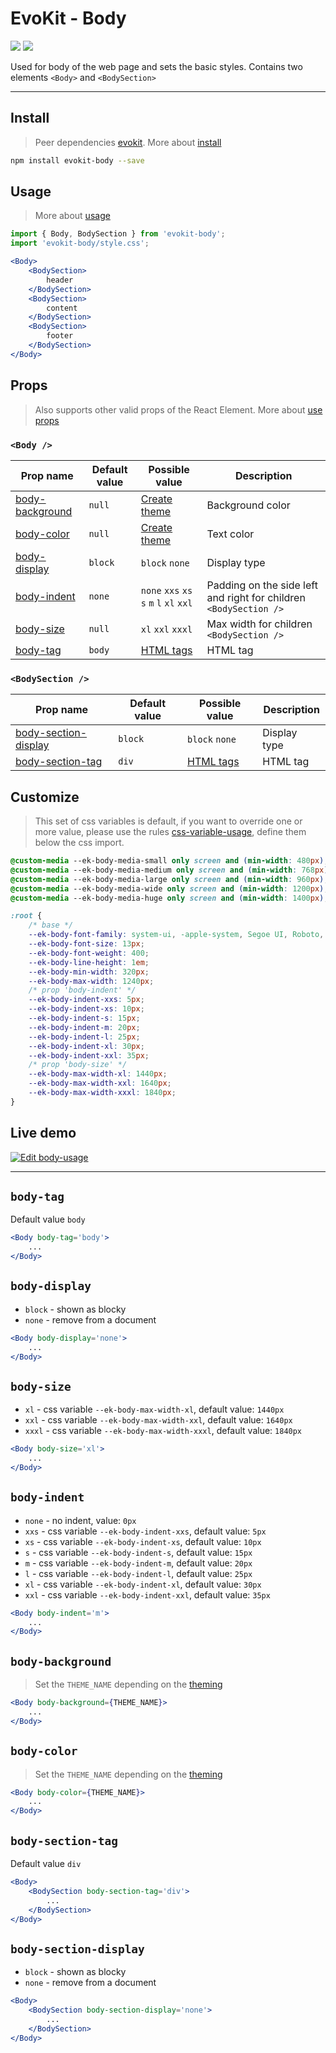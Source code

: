 [evokit]: /packages/evokit/
[CHANGELOG]: /packages/evokit-body/CHANGELOG.md

[css-variable-usage]: //w3schools.com/css/css3_variables.asp
[html-all-tags]: //www.w3schools.com/tags/default.asp

[create_theme]: /docs/base/theme.md
[installation]: /docs/getting-started/installation.md
[quik-start]: /docs/getting-started/quick-start.md
[use-props]: /docs/getting-started/props.md

[body-background]: #body-background
[body-color]: #body-color
[body-display]: #body-display
[body-indent]: #body-indent
[body-section-display]: #body-section-display
[body-section-tag]: #body-section-tag
[body-size]: #body-size
[body-tag]: #body-tag

# EvoKit - Body

[![](https://img.shields.io/npm/v/evokit-body.svg)](https://www.npmjs.com/package/evokit-body)
[![](https://img.shields.io/badge/page-CHANGELOG-42b983)][CHANGELOG]

Used for body of the web page and sets the basic styles. Contains two elements `<Body>` and `<BodySection>`

---

## Install

> Peer dependencies [evokit]. More about [install][installation]

```bash
npm install evokit-body --save
```

## Usage

> More about [usage][quik-start]

```jsx
import { Body, BodySection } from 'evokit-body';
import 'evokit-body/style.css';

<Body>
    <BodySection>
        header
    </BodySection>
    <BodySection>
        content
    </BodySection>
    <BodySection>
        footer
    </BodySection>
</Body>
```

## Props

> Also supports other valid props of the React Element. More about [use props][use-props]

### `<Body />`

| Prop name         | Default value | Possible value | Description    |
|-------------------|---------------|-------------------|-------------|
| [body-background] | `null`        | [Create theme][create_theme]    | Background color   |
| [body-color]      | `null`        | [Create theme][create_theme]    | Text color         |
| [body-display]    | `block`       | `block` `none`                  | Display type   |
| [body-indent]     | `none`        | `none` `xxs` `xs` `s` `m` `l` `xl` `xxl` | Padding on the side left and right for children `<BodySection />` |
| [body-size]       | `null`        | `xl` `xxl` `xxxl` | Max width for children `<BodySection />` |
| [body-tag]        | `body`        | [HTML tags][html-all-tags] | HTML tag    |

### `<BodySection />`

| Prop name              | Default value | Possible value             | Description |
|------------------------|---------------|----------------------------|-------------|
| [body-section-display] | `block`       | `block` `none`             | Display type   |
| [body-section-tag]     | `div`         | [HTML tags][html-all-tags] | HTML tag    |


## Customize

> This set of css variables is default, if you want to override one or more value, please use the rules [css-variable-usage], define them below the css import.

```css
@custom-media --ek-body-media-small only screen and (min-width: 480px);
@custom-media --ek-body-media-medium only screen and (min-width: 768px);
@custom-media --ek-body-media-large only screen and (min-width: 960px);
@custom-media --ek-body-media-wide only screen and (min-width: 1200px);
@custom-media --ek-body-media-huge only screen and (min-width: 1400px);

:root {
    /* base */
    --ek-body-font-family: system-ui, -apple-system, Segoe UI, Roboto, Ubuntu, Cantarell, Noto Sans, sans-serif;
    --ek-body-font-size: 13px;
    --ek-body-font-weight: 400;
    --ek-body-line-height: 1em;
    --ek-body-min-width: 320px;
    --ek-body-max-width: 1240px;
    /* prop 'body-indent' */
    --ek-body-indent-xxs: 5px;
    --ek-body-indent-xs: 10px;
    --ek-body-indent-s: 15px;
    --ek-body-indent-m: 20px;
    --ek-body-indent-l: 25px;
    --ek-body-indent-xl: 30px;
    --ek-body-indent-xxl: 35px;
    /* prop 'body-size' */
    --ek-body-max-width-xl: 1440px;
    --ek-body-max-width-xxl: 1640px;
    --ek-body-max-width-xxxl: 1840px;
}
```

## Live demo

[![Edit body-usage](https://codesandbox.io/static/img/play-codesandbox.svg)](https://codesandbox.io/embed/bodyusage-kz6ss?fontsize=14&runonclick=0 ':include :type=iframe width=100% height=500px')

---

## `body-tag`

Default value `body`

```jsx
<Body body-tag='body'>
    ...
</Body>
```

## `body-display`

- `block` - shown as blocky
- `none` - remove from a document

```jsx
<Body body-display='none'>
    ...
</Body>
```

## `body-size`

- `xl` - css variable `--ek-body-max-width-xl`, default value: `1440px`
- `xxl` - css variable `--ek-body-max-width-xxl`, default value: `1640px`
- `xxxl` - css variable `--ek-body-max-width-xxxl`, default value: `1840px`

```jsx
<Body body-size='xl'>
    ...
</Body>
```

## `body-indent`

- `none` - no indent, value: `0px`
- `xxs` - css variable `--ek-body-indent-xxs`, default value: `5px`
- `xs` - css variable `--ek-body-indent-xs`, default value: `10px`
- `s` - css variable `--ek-body-indent-s`, default value: `15px`
- `m` - css variable `--ek-body-indent-m`, default value: `20px`
- `l` - css variable `--ek-body-indent-l`, default value: `25px`
- `xl` - css variable `--ek-body-indent-xl`, default value: `30px`
- `xxl` - css variable `--ek-body-indent-xxl`, default value: `35px`

```jsx
<Body body-indent='m'>
    ...
</Body>
```

## `body-background`

> Set the `THEME_NAME` depending on the [theming][create_theme]

```jsx
<Body body-background={THEME_NAME}>
    ...
</Body>
```

## `body-color`

> Set the `THEME_NAME` depending on the [theming][create_theme]

```jsx
<Body body-color={THEME_NAME}>
    ...
</Body>
```

## `body-section-tag`

Default value `div`

```jsx
<Body>
    <BodySection body-section-tag='div'>
        ...
    </BodySection>
</Body>
```

## `body-section-display`

- `block` - shown as blocky
- `none` - remove from a document

```jsx
<Body>
    <BodySection body-section-display='none'>
        ...
    </BodySection>
</Body>
```
